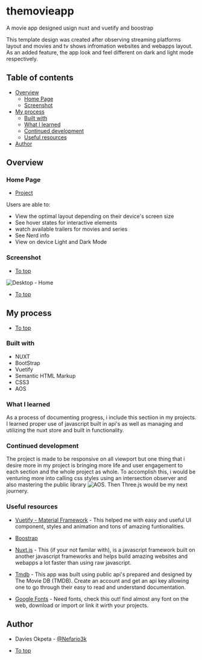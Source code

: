 # themovieapp

A movie app designed usign nuxt and vuetify and boostrap

This template design was created after observing streaming platforms layout and movies and tv shows infromation websites and webapps layout. As an added feature, the app look and feel different on dark and light mode respectively.

## Table of contents

- [Overview](#overview)
  - [Home Page](#home-page)
  - [Screenshot](#screenshot)
- [My process](#my-process)
  - [Built with](#built-with)
  - [What I learned](#what-i-learned)
  - [Continued development](#continued-development)
  - [Useful resources](#useful-resources)
- [Author](#author)

## Overview

### Home Page

- [Project](https://nefario3k.github.io/themovieapp/)

Users are able to:

- View the optimal layout depending on their device's screen size
- See hover states for interactive elements
- watch available trailers for movies and series
- See Nerd info
- View on device Light and Dark Mode

### Screenshot

- [To top](#overview)

![Desktop - Home](./static/images/desktopH.png)

- [To top](#overview)

## My process

- [To top](#overview)
  <br />

### Built with

- NUXT
- BootStrap
- Vuetify
- Semantic HTML Markup
- CSS3
- AOS

### What I learned

As a process of documenting progress, i include this sectiion in my projects. I learned proper use of javascript built in api's as well as managing and utilizing the nuxt store and built in functionality.

### Continued development

The project is made to be responsive on all viewport but one thing that i desire more in my project is bringing more life and user engagement to each section and the whole project as whole. To accomplish this, i would be venturing more into calling css styles using an intersection observer and also mastering the public library ![AOS](https://michalsnik.github.io/aos/). Then Three.js would be my next journery.

### Useful resources

- [Vuetify - Material Framework](https://vuetifyjs.com/en/) - This helped me with easy and useful UI component, styles and animation and tons of amazing funtionalities.

- [Boostrap](https://getbootstrap.com)

- [Nuxt.js](https://nuxtjs.org) - This (if your not familar with), is a javascript framework built on another javascript frameworks and helps build amazing websites and webapps a lot faster than using raw javascript.

- [Tmdb](https://www.themoviedb.org) - This app was built using public api's prepared and designed by The Movie DB (TMDB). Create an account and get an api key allowing one to go through their easy to read and understand documentation.

- [Google Fonts](https://fonts.google.com) - Need fonts, check this out! find almost any font on the web, download or import or link it wirth your projects.

## Author

- Davies Okpeta - [@Nefario3k](https://nefario3k.github.io/Nefario3k/)

- [To top](#overview)<br />
